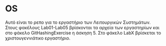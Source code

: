 # OS


Αυτό είναι το ρεπο για το εργαστήριο των Λειτουργικών Συστημάτων. Στους φακέλους Lab01-Lab05
βρίσκονται τα αρχεία των εργαστηρίων και στο φάκελο GitHashingExercise η άσκηση 5.
Στο φάκελο LabX βρίσκεται το χριστουγεννιάτικο εργαστήριο.

